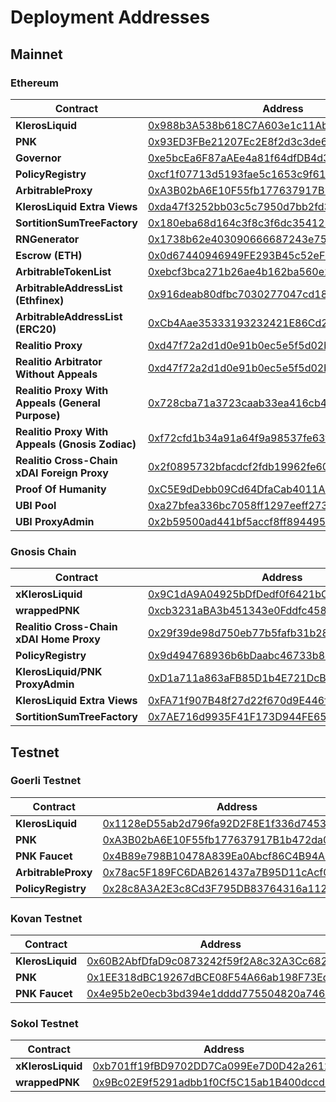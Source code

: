 # Deployment Addresses

## Mainnet

### Ethereum

| Contract          	| Address 	|
|-------------------	|--------------------------------------------	|
| **KlerosLiquid**  	| [0x988b3A538b618C7A603e1c11Ab82Cd16dbE28069](https://etherscan.io/address/0x988b3A538b618C7A603e1c11Ab82Cd16dbE28069) 	|
| **PNK**           	| [0x93ED3FBe21207Ec2E8f2d3c3de6e058Cb73Bc04d](https://etherscan.io/address/0x93ED3FBe21207Ec2E8f2d3c3de6e058Cb73Bc04d) 	|
| **Governor**           	| [0xe5bcEa6F87aAEe4a81f64dfDB4d30d400e0e5cf4](https://etherscan.io/address/0xe5bcEa6F87aAEe4a81f64dfDB4d30d400e0e5cf4) 	|
| **PolicyRegistry**           	| [0xcf1f07713d5193fae5c1653c9f61953d048bece4](https://etherscan.io/address/0xcf1f07713d5193fae5c1653c9f61953d048bece4) 	|
| **ArbitrableProxy**  | [0xA3B02bA6E10F55fb177637917B1b472da0110CcC](https://etherscan.io/address/0xA3B02bA6E10F55fb177637917B1b472da0110CcC) 	|
| **KlerosLiquid Extra Views**           	| [0xda47f3252bb03c5c7950d7bb2fd32637fc5ad943](https://etherscan.io/address/0xda47f3252bb03c5c7950d7bb2fd32637fc5ad943) 	|
| **SortitionSumTreeFactory**           	| [0x180eba68d164c3f8c3f6dc354125ebccf4dfcb86](https://etherscan.io/address/0x180eba68d164c3f8c3f6dc354125ebccf4dfcb86) 	|
| **RNGenerator**           	| [0x1738b62e403090666687243e758b1c29edffc90e](https://etherscan.io/address/0x1738b62e403090666687243e758b1c29edffc90e) 	|
| **Escrow (ETH)**           	| [0x0d67440946949FE293B45c52eFD8A9b3d51e2522](https://etherscan.io/address/0x0d67440946949FE293B45c52eFD8A9b3d51e2522) 	|
| **ArbitrableTokenList**           	| [0xebcf3bca271b26ae4b162ba560e243055af0e679](https://etherscan.io/address/0xebcf3bca271b26ae4b162ba560e243055af0e679) 	|
| **ArbitrableAddressList (Ethfinex)**           	| [0x916deab80dfbc7030277047cd18b233b3ce5b4ab](https://etherscan.io/address/0x916deab80dfbc7030277047cd18b233b3ce5b4ab) 	|
| **ArbitrableAddressList (ERC20)**           	| [0xCb4Aae35333193232421E86Cd2E9b6C91f3B125F](https://etherscan.io/address/0xCb4Aae35333193232421E86Cd2E9b6C91f3B125F) 	|
| **Realitio Proxy**           	| [0xd47f72a2d1d0e91b0ec5e5f5d02b2dc26d00a14d](https://etherscan.io/address/0xd47f72a2d1d0e91b0ec5e5f5d02b2dc26d00a14d) 	|
| **Realitio Arbitrator Without Appeals**           	| [0xd47f72a2d1d0e91b0ec5e5f5d02b2dc26d00a14d](https://etherscan.io/address/0xd47f72a2d1d0e91b0ec5e5f5d02b2dc26d00a14d) 	|
| **Realitio Proxy With Appeals (General Purpose)**           	| [0x728cba71a3723caab33ea416cb46e2cc9215a596](https://etherscan.io/address/0x728cba71a3723caab33ea416cb46e2cc9215a596) 	|
| **Realitio Proxy With Appeals (Gnosis Zodiac)**           	| [0xf72cfd1b34a91a64f9a98537fe63fbab7530adca](https://etherscan.io/address/0xf72cfd1b34a91a64f9a98537fe63fbab7530adca) 	|
| **Realitio Cross-Chain xDAI Foreign Proxy**           	| [0x2f0895732bfacdcf2fdb19962fe609d0da695f21](https://etherscan.io/address/0x2f0895732bfacdcf2fdb19962fe609d0da695f21) 	|
| **Proof Of Humanity**           	| [0xC5E9dDebb09Cd64DfaCab4011A0D5cEDaf7c9BDb](https://etherscan.io/address/0xC5E9dDebb09Cd64DfaCab4011A0D5cEDaf7c9BDb) 	|
| **UBI Pool**           	| [0xa27bfea336bc7058ff1297eeff2732389f8b208f](https://etherscan.io/address/0xa27bfea336bc7058ff1297eeff2732389f8b208f) 	|
| **UBI ProxyAdmin**           	| [0x2b59500ad441bf5accf8ff89449552b6487132e0](https://etherscan.io/address/0x2b59500ad441bf5accf8ff89449552b6487132e0) 	|

### Gnosis Chain

| Contract          	| Address 	|
|-------------------	|--------------------------------------------	|
| **xKlerosLiquid** 	| [0x9C1dA9A04925bDfDedf0f6421bC7EEa8305F9002](https://blockscout.com/xdai/mainnet/address/0x9C1dA9A04925bDfDedf0f6421bC7EEa8305F9002) 	|
| **wrappedPNK**     	| [0xcb3231aBA3b451343e0Fddfc45883c842f223846](https://blockscout.com/xdai/mainnet/address/0xcb3231aBA3b451343e0Fddfc45883c842f223846) 	|
| **Realitio Cross-Chain xDAI Home Proxy**           	| [0x29f39de98d750eb77b5fafb31b2837f079fce222](https://blockscout.com/xdai/mainnet/address/0x29f39de98d750eb77b5fafb31b2837f079fce222) 	|
| **PolicyRegistry** 	| [0x9d494768936b6bDaabc46733b8D53A937A6c6D7e](https://blockscout.com/xdai/mainnet/address/0x9d494768936b6bDaabc46733b8D53A937A6c6D7e) 	|
| **KlerosLiquid/PNK ProxyAdmin**           	| [0xD1a711a863aFB85D1b4E721DcB3e48C477E46475](https://blockscout.com/xdai/mainnet/address/0xD1a711a863aFB85D1b4E721DcB3e48C477E46475) 	|
| **KlerosLiquid Extra Views**           	| [0xFA71f907B48f27d22f670d9E446f8137b0769e4B](https://blockscout.com/xdai/mainnet/address/0xFA71f907B48f27d22f670d9E446f8137b0769e4B) 	|
| **SortitionSumTreeFactory**           	| [0x7AE716d9935F41F173D944FE6557c1e117d561E9](https://blockscout.com/xdai/mainnet/address/0x7AE716d9935F41F173D944FE6557c1e117d561E9) 	|


## Testnet

### Goerli Testnet

| Contract          	| Address 	|
|-------------------	|--------------------------------------------	|
| **KlerosLiquid**  	| [0x1128eD55ab2d796fa92D2F8E1f336d745354a77A](https://goerli.etherscan.io/address/0x1128eD55ab2d796fa92D2F8E1f336d745354a77A) 	|
| **PNK**           	| [0xA3B02bA6E10F55fb177637917B1b472da0110CcC](https://goerli.etherscan.io/address/0xA3B02bA6E10F55fb177637917B1b472da0110CcC) 	|
| **PNK Faucet**     	| [0x4B89e798B10478A839Ea0Abcf86C4B94A3C782A4](https://goerli.etherscan.io/address/0x4B89e798B10478A839Ea0Abcf86C4B94A3C782A4) 	|
| **ArbitrableProxy** | [0x78ac5F189FC6DAB261437a7B95D11cAcf0234FFe](https://goerli.etherscan.io/address/0x78ac5F189FC6DAB261437a7B95D11cAcf0234FFe) 	|
| **PolicyRegistry**  | [0x28c8A3A2E3c8Cd3F795DB83764316a1129a069bA](https://goerli.etherscan.io/address/0x28c8A3A2E3c8Cd3F795DB83764316a1129a069bA) 	|

### Kovan Testnet

| Contract          	| Address 	|
|-------------------	|--------------------------------------------	|
| **KlerosLiquid**  	| [0x60B2AbfDfaD9c0873242f59f2A8c32A3Cc682f80](https://kovan.etherscan.io/address/0x60B2AbfDfaD9c0873242f59f2A8c32A3Cc682f80) 	|
| **PNK**           	| [0x1EE318dBC19267dBCE08F54A66ab198F73EdE356](https://kovan.etherscan.io/address/0x1EE318dBC19267dBCE08F54A66ab198F73EdE356) 	|
| **PNK Faucet**     	| [0x4e95b2e0ecb3bd394e1dddd775504820a746d3bd](https://kovan.etherscan.io/address/0x4e95b2e0ecb3bd394e1dddd775504820a746d3bd) 	|

### Sokol Testnet

| Contract          	| Address 	|
|-------------------	|--------------------------------------------	|
| **xKlerosLiquid** 	| [0xb701ff19fBD9702DD7Ca099Ee7D0D42a2612baB5](https://blockscout.com/poa/sokol/token/0xb701ff19fBD9702DD7Ca099Ee7D0D42a2612baB5) |
| **wrappedPNK**     	| [0x9Bc02E9f5291adbb1f0Cf5C15ab1B400dccd3665](https://blockscout.com/poa/sokol/token/0x9Bc02E9f5291adbb1f0Cf5C15ab1B400dccd3665) |


